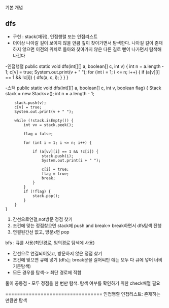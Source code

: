 기본 개념

## dfs
- 구현 : stack(재귀), 인접행렬 또는 인접리스트
- 더이상 나아갈 길이 보이지 않을 만큼 깊이 찾아가면서 탐색한다. 나아길 길이 존재하지 않으면 이전의 위치로 돌아와 찾아가지 않은 다른 길로 뻗어 나가면서 탐색해나간다

-인접행렬
public static void dfs(int[][] a, boolean[] c, int v) { 
  int n = a.length - 1; 
  c[v] = true; System.out.print(v + " "); 
  for (int i = 1; i <= n; i++) { 
    if (a[v][i] == 1 && !c[i]) { dfs(a, c, i); } 
  } 
}

-스택
public static void dfs(int[][] a, boolean[] c, int v, boolean flag) {
		Stack<Integer> stack = new Stack<>();
		int n = a.length - 1;

		stack.push(v);
		c[v] = true;
		System.out.print(v + " ");

		while (!stack.isEmpty()) {
			int vv = stack.peek();

			flag = false;

			for (int i = 1; i <= n; i++) {

				if (a[vv][i] == 1 && !c[i]) {
					stack.push(i);
					System.out.print(i + " ");

					c[i] = true;
					flag = true;
					break;
				}
			}
			if (!flag) {
				stack.pop();
			}
		}
	}

1. 간선으로연걸,not방문 정점 찾기
2. 조건에 맞는 정점찾으면 stack에 push and break-> break하면서 dfs탐색 진행
3. 연결된간선 없고, 방문x면 pop


bfs : 큐를 사용(최단경로, 임의경로 탐색에 사용)
- 간선으로 연결되어있고, 방문하지 않은 정점 찾기
- 조건에 맞으면 큐에 넣기
(dfs는 break문을 걸어씨만 얘는 모두 다 큐에 넣어 너비기준탐색)
- 모든 경우를 탐색-> 최단 경로에 적합

둘이 공통점 - 모두 정점을 한 번만 탐색. 탐색 여부를 확인하기 위한 check배열 필요


=================================
인접행렬
인접리스트: 존재하는 만큼만 탐색
